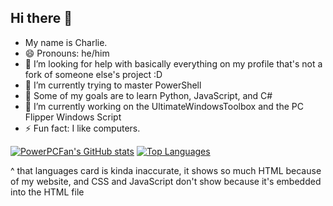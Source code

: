 ## Hi there 👋
- My name is Charlie.
- 😄 Pronouns: he/him
- 🤔 I’m looking for help with basically everything on my profile that's not a fork of someone else's project :D
- 🌱 I’m currently trying to master PowerShell
- 🌱 Some of my goals are to learn Python, JavaScript, and C#
- 🔭 I’m currently working on the UltimateWindowsToolbox and the PC Flipper Windows Script
- ⚡ Fun fact: I like computers. 

[![PowerPCFan's GitHub stats](https://github-readme-stats.vercel.app/api?username=PowerPCFan&theme=transparent)](https://github.com/anuraghazra/github-readme-stats)
[![Top Languages](https://github-readme-stats.vercel.app/api/top-langs/?username=PowerPCFan&theme=transparent&layout=compact)](https://github.com/anuraghazra/github-readme-stats)

^ that languages card is kinda inaccurate, it shows so much HTML because of my website, and CSS and JavaScript don't show because it's embedded into the HTML file
